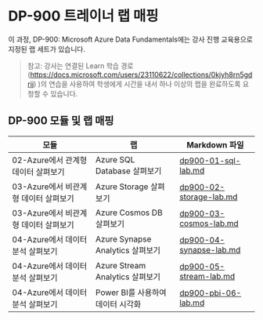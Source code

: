 # DP-900 트레이너 랩 매핑

이 과정, DP-900: Microsoft Azure Data Fundamentals에는 강사 진행 교육용으로 지정된 랩 세트가 있습니다. 

> 참고: 강사는 연결된 Learn 학습 경로(https://docs.microsoft.com/users/23110622/collections/0kjyh8rn5gdrjj) )의 연습을 사용하여 학생에게 시간을 내서 하나 이상의 랩을 완료하도록 요청할 수 있습니다. 

## DP-900 모듈 및 랩 매핑

| 모듈 | 랩 | Markdown 파일 |
| --- | --- | --- |
| 02-Azure에서 관계형 데이터 살펴보기 | Azure SQL Database 살펴보기 | [dp900-01-sql-lab.md](https://github.com/MicrosoftLearning/DP-900T00A-Azure-Data-Fundamentals/blob/master/Instructions/Labs/dp900-01-sql-lab.md) |
| 03-Azure에서 비관계형 데이터 살펴보기 | Azure Storage 살펴보기 | [dp900-02-storage-lab.md](https://github.com/MicrosoftLearning/DP-900T00A-Azure-Data-Fundamentals/blob/master/Instructions/Labs/dp900-02-storage-lab.md) |
| 03-Azure에서 비관계형 데이터 살펴보기| Azure Cosmos DB 살펴보기  | [dp900-03-cosmos-lab.md](https://github.com/MicrosoftLearning/DP-900T00A-Azure-Data-Fundamentals/blob/master/Instructions/Labs/dp900-03-cosmos-lab.md) |
| 04-Azure에서 데이터 분석 살펴보기 | Azure Synapse Analytics 살펴보기 | [dp900-04-synapse-lab.md](https://github.com/MicrosoftLearning/DP-900T00A-Azure-Data-Fundamentals/blob/master/Instructions/Labs/dp900-04-synapse-lab.md) |
| 04-Azure에서 데이터 분석 살펴보기 | Azure Stream Analytics 살펴보기 | [dp900-05-stream-lab.md](https://github.com/MicrosoftLearning/DP-900T00A-Azure-Data-Fundamentals/blob/master/Instructions/Labs/dp900-05-stream-lab.md) |
| 04-Azure에서 데이터 분석 살펴보기 | Power BI를 사용하여 데이터 시각화 | [dp900-pbi-06-lab.md](https://github.com/MicrosoftLearning/DP-900T00A-Azure-Data-Fundamentals/blob/master/Instructions/Labs/dp900-pbi-06-lab.md) |
